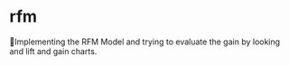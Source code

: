 # rfm
👥Implementing the RFM Model and trying to evaluate the gain by looking and lift and gain charts.

